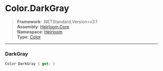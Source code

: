 # Color.DarkGray

> **Framework**: .NETStandard,Version=v2.1  
> **Assembly**: [Heirloom.Core][0]  
> **Namespace**: [Heirloom][0]  
> **Type**: [Color][1]  

--------------------------------------------------------------------------------

### DarkGray

```cs
Color DarkGray { get; }
```

[0]: ..\Heirloom.Core.md
[1]: Heirloom.Color.md
